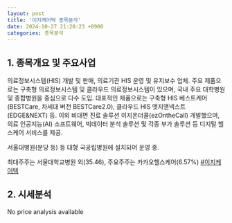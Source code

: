 ```yaml
---
layout: post
title: '이지케어텍 종목분석'
date: 2024-10-27 21:20:23 +0900
categories: 종목분석
---
```


## 1. 종목개요 및 주요사업

의료정보시스템(HIS) 개발 및 판매, 의료기관 HIS 운영 및 유지보수 업체. 주요 제품으로는 구축형 의료정보시스템 및 클라우드 의료정보시스템이 있으며, 국내 주요 대학병원 및 종합병원을 중심으로 다수 도입. 대표적인 제품으로는 구축형 HIS 베스트케어(BESTCare, 차세대 버전 BESTCare2.0), 클라우드 HIS 엣지앤넥스트(EDGE&NEXT) 등. 이외 비대면 진료 솔루션 이지온더콜(ezOntheCall) 개발했으며, 의료 인공지능(AI) 소프트웨어, 빅데이터 분석 솔루션 및 각종 부가 솔루션 등 디지털 헬스케어 서비스를 제공.

서울대병원(분당 등) 등 대형 국공립병원에 설치되어 운영 중.

최대주주는 서울대학교병원 외(35.46), 주요주주는 카카오헬스케어(6.57%)
[#이지케어텍](#)

## 2. 시세분석

No price analysis available
